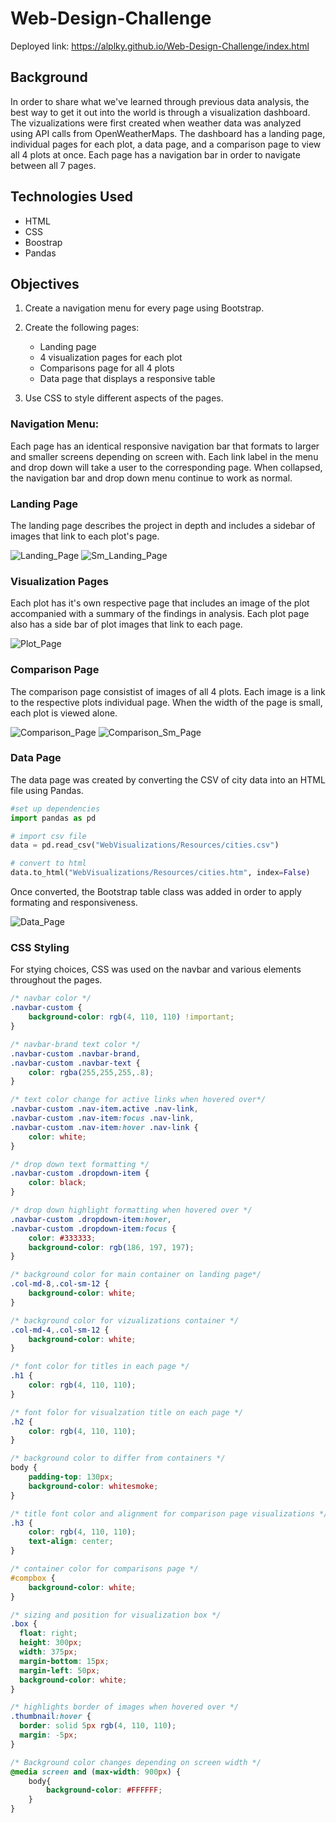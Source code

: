 # Web-Design-Challenge

Deployed link: https://alplky.github.io/Web-Design-Challenge/index.html

## Background
In order to share what we've learned through previous data analysis, the best way to get it out into the world is through a visualization dashboard. The vizualizations were first created when weather data was analyzed using API calls from OpenWeatherMaps. The dashboard has a landing page, individual pages for each plot, a data page, and a comparison page to view all 4 plots at once. Each page has a navigation bar in order to navigate between all 7 pages.  

## Technologies Used
- HTML
- CSS
- Boostrap
- Pandas

## Objectives
1. Create a navigation menu for every page using Bootstrap.

2. Create the following pages:
    - Landing page
    - 4 visualization pages for each plot
    - Comparisons page for all 4 plots
    - Data page that displays a responsive table 

3. Use CSS to style different aspects of the pages.

### Navigation Menu:
Each page has an identical responsive navigation bar that formats to larger and smaller screens depending on screen with. Each link label in the menu and drop down will take a user to the corresponding page. When collapsed, the navigation bar and drop down menu continue to work as normal. 

### Landing Page
The landing page describes the project in depth and includes a sidebar of images that link to each plot's page. 

![Landing_Page](Images/landing.png) 
![Sm_Landing_Page](Images/landing_sm.png)

### Visualization Pages
Each plot has it's own respective page that includes an image of the plot accompanied with a summary of the findings in analysis. Each plot page also has a side bar of plot images that link to each page. 

![Plot_Page](Images/plot_page.png)

### Comparison Page
The comparison page consistist of images of all 4 plots. Each image is a link to the respective plots individual page. When the width of the page is small, each plot is viewed alone.

![Comparison_Page](Images/comparisons.png)
![Comparison_Sm_Page](Images/comparison_sm.png)

### Data Page
The data page was created by converting the CSV of city data into an HTML file using Pandas. 

```python
#set up dependencies
import pandas as pd

# import csv file
data = pd.read_csv("WebVisualizations/Resources/cities.csv")

# convert to html
data.to_html("WebVisualizations/Resources/cities.htm", index=False)
```
Once converted, the Bootstrap table class was added in order to apply formating and responsiveness. 

![Data_Page](Images/data_page.png)

### CSS Styling
For stying choices, CSS was used on the navbar and various elements throughout the pages. 

```css
/* navbar color */
.navbar-custom { 
    background-color: rgb(4, 110, 110) !important; 
}

/* navbar-brand text color */
.navbar-custom .navbar-brand,
.navbar-custom .navbar-text {
    color: rgba(255,255,255,.8);
}

/* text color change for active links when hovered over*/
.navbar-custom .nav-item.active .nav-link,
.navbar-custom .nav-item:focus .nav-link,
.navbar-custom .nav-item:hover .nav-link {
    color: white;
}

/* drop down text formatting */
.navbar-custom .dropdown-item {
    color: black;
}

/* drop down highlight formatting when hovered over */
.navbar-custom .dropdown-item:hover,
.navbar-custom .dropdown-item:focus {
    color: #333333;
    background-color: rgb(186, 197, 197);
}

/* background color for main container on landing page*/
.col-md-8,.col-sm-12 {
    background-color: white;
}

/* background color for vizualizations container */
.col-md-4,.col-sm-12 {
    background-color: white;
}

/* font color for titles in each page */
.h1 {
    color: rgb(4, 110, 110); 
}

/* font folor for visualzation title on each page */
.h2 {
    color: rgb(4, 110, 110); 
}

/* background color to differ from containers */
body { 
    padding-top: 130px;
    background-color: whitesmoke;
}

/* title font color and alignment for comparison page visualizations */
.h3 {
    color: rgb(4, 110, 110); 
    text-align: center;
}

/* container color for comparisons page */
#compbox {
    background-color: white;
}

/* sizing and position for visualization box */
.box {
  float: right;
  height: 300px;
  width: 375px;
  margin-bottom: 15px;
  margin-left: 50px;
  background-color: white;
}

/* highlights border of images when hovered over */
.thumbnail:hover {
  border: solid 5px rgb(4, 110, 110);
  margin: -5px; 
}

/* Background color changes depending on screen width */
@media screen and (max-width: 900px) {
    body{
        background-color: #FFFFFF;
    }
}
```
